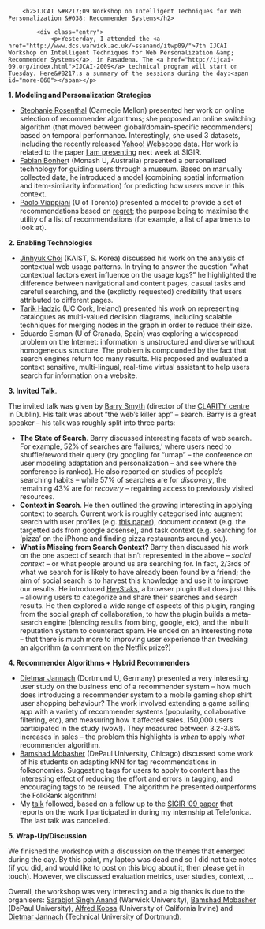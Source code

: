 		<h2>IJCAI &#8217;09 Workshop on Intelligent Techniques for Web Personalization &#038; Recommender Systems</h2>

			<div class="entry">
				<p>Yesterday, I attended the <a href="http://www.dcs.warwick.ac.uk/~ssanand/itwp09/">7th IJCAI Workshop on Intelligent Techniques for Web Personalization &amp; Recommender Systems</a>, in Pasadena. The <a href="http://ijcai-09.org/index.html">IJCAI-2009</a> technical program will start on Tuesday. Here&#8217;s a summary of the sessions during the day:<span id="more-868"></span></p>
<p><strong>1. Modeling and Personalization Strategies</strong></p>
<ul>
<li><a href="http://www.cs.cmu.edu/~srosenth/">Stephanie Rosenthal</a> (Carnegie Mellon) presented her work on online selection of recommender algorithms; she proposed an online switching algorithm (that moved between global/domain-specific recommenders) based on temporal performance. Interestingly, she used 3 datasets, including the recently released <a href="http://mobblog.cs.ucl.ac.uk/2009/05/05/yahoo-datasets-webscope/">Yahoo! Webscope</a> data. Her work is related to the paper <a href="http://mobblog.cs.ucl.ac.uk/2009/04/28/temporal-collaborative-filtering/">I am presenting</a> next week at SIGIR.</li>
<li><a href="http://www.csse.monash.edu.au/~fabianb/">Fabian Bonher</a>t (Monash U, Australia) presented a personalised technology for guiding users through a museum. Based on manually collected data, he introduced a model (combining spatial information and item-similarity information) for predicting how users move in this context.</li>
<li><a href="http://www.cs.toronto.edu/~paolo/">Paolo Viappiani</a> (U of Toronto) presented a model to provide a set of recommendations based on <a href="http://en.wikipedia.org/wiki/Regret_(decision_theory)">regret</a>; the purpose being to maximise the utility of a list of recommendations (for example, a list of apartments to look at).</li>
</ul>
<p><strong>2. Enabling Technologies</strong></p>
<ul>
<li><a href="http://vega.icu.ac.kr/~demon/">Jinhyuk Choi</a> (KAIST, S. Korea) discussed his work on the analysis of contextual web usage patterns. In trying to answer the question &#8220;what contextual factors exert influence on the usage logs?&#8221; he highlighted the difference between navigational and content pages, casual tasks and careful searching, and the (explictly requested) credibility that users attributed to different pages.</li>
<li><a href="http://4c.ucc.ie/~thadzic/">Tarik Hadzic</a> (UC Cork, Ireland) presented his work on representing catalogues as multi-valued decision diagrams, including scalable techniques for merging nodes in the graph in order to reduce their size.</li>
<li>Eduardo Eisman (U of Granada, Spain) was exploring a widespread problem on the Internet: information is unstructured and diverse without homogeneous structure. The problem is compounded by the fact that search engines return too many results. His proposed and evaluated a context sensitive, multi-lingual, real-time virtual assistant to help users search for information on a website.</li>
</ul>
<p><strong>3. Invited Talk</strong>.</p>
<p>The invited talk was given by <a href="http://twitter.com/barrysmyth">Barry Smyth</a> (director of the <a href="http://www.csi.ucd.ie/users/barry-smyth">CLARITY centre</a> in Dublin). His talk was about &#8220;the web&#8217;s killer app&#8221; &#8211; search. Barry is a great speaker &#8211; his talk was roughly split into three parts:</p>
<ul>
<li><strong>The State of Search</strong>. Barry discussed interesting facets of web search. For example, 52% of searches are &#8216;failures,&#8217; where users need to shuffle/reword their query (try googling for &#8220;umap&#8221; &#8211; the conference on user modeling adaptation and personalization &#8211; and see where the conference is ranked).  He also reported on studies of people&#8217;s searching habits &#8211; while 57% of searches are for <em>discovery</em>, the remaining 43% are for <em>recovery</em> &#8211; regaining access to previously visited resources.</li>
<li><strong>Context in Search</strong>. He then outlined the growing interesting in applying context to search. Current work is roughly categorised into augment search with user profiles (e.g. <a href="http://people.csail.mit.edu/teevan/work/publications/papers/sigir05.pdf">this paper</a>), document context (e.g. the targetted ads from google adsense), and task context (e.g. searching for &#8216;pizza&#8217; on the iPhone and finding pizza restaurants around you).</li>
<li><strong>What is Missing from Search Context? </strong>Barry then discussed his work on the one aspect of search that isn&#8217;t represented in the above &#8211; <em>social context &#8211; </em>or what people around us are searching for. In fact, 2/3rds of what we search for is likely to have already been found by a friend; the aim of social search is to harvest this knowledge and use it to improve our results. He introduced <a href="http://heystaks.com/">HeyStaks</a>, a browser plugin that does just this &#8211; allowing users to categorize and share their searches and search results. He then explored a wide range of aspects of this plugin, ranging from the social graph of collaboration, to how the plugin builds a meta-search engine (blending results from bing, google, etc), and the inbuilt reputation system to counteract spam. He ended on an interesting note &#8211; that there is much more to improving user experience than tweaking an algorithm (a comment on the Netflix prize?)</li>
</ul>
<p><strong>4. Recommender Algorithms + Hybrid Recommenders</strong></p>
<ul>
<li><a href="http://www.cs.uni-dortmund.de/nps/de/Home/Personen/J/Jannach__Dietmar.html">Dietmar Jannach</a> (Dortmund U, Germany) presented a very interesting user study on the business end of a recommender system &#8211; how much does introducing a recommender system to a mobile gaming shop shift user shopping behaviour? The work involved extending a game selling app with a variety of recommender systems (popularity, collaborative filtering, etc), and measuring how it affected sales. 150,000 users participated in the study (wow!). They measured between 3.2-3.6% increases in sales &#8211; the problem this highlights is <em>when</em> to apply <em>what</em> recommender algorithm.</li>
<li><a href="http://maya.cs.depaul.edu/~mobasher/">Bamshad Mobasher</a> (DePaul University, Chicago) discussed some work of his students on adapting kNN for tag recommendations in folksonomies. Suggesting tags for users to apply to content has the interesting effect of reducing the effort and errors in tagging, and encouraging tags to be reused. The algorithm he presented outperforms the FolkRank algorithm!</li>
<li>My <a href="http://www.slideshare.net/neal.lathia/ijcai-workshop-presentation">talk</a> followed, based on a follow up to the <a href="http://technocalifornia.blogspot.com/2009/05/wisdom-of-few.html">SIGIR &#8217;09 paper</a> that reports on the work I participated in during my internship at Telefonica. The last talk was cancelled.</li>
</ul>
<p><strong>5. Wrap-Up/Discussion</strong></p>
<p>We finished the workshop with a discussion on the themes that emerged during the day. By this point, my laptop was dead and so I did not take notes (if you did, and would like to post on this blog about it, then please get in touch). However, we discussed evaluation metrics, user studies, context, &#8230;</p>
<p>Overall, the workshop was very interesting and a big thanks is due to the organisers: <a href="http://www2.warwick.ac.uk/fac/sci/dcs/people/Sarabjot_Anand/">Sarabjot Singh Anand</a> (Warwick University), <a href="http://maya.cs.depaul.edu/%7Emobasher/">Bamshad Mobasher</a> (DePaul University), <a href="http://www.ics.uci.edu/%7Ekobsa/">Alfred Kobsa</a> (University of California Irvine) and <a href="http://ls13-www.cs.uni-dortmund.de/dietmar/index.html">Dietmar Jannach</a> (Technical University of Dortmund).</p>

